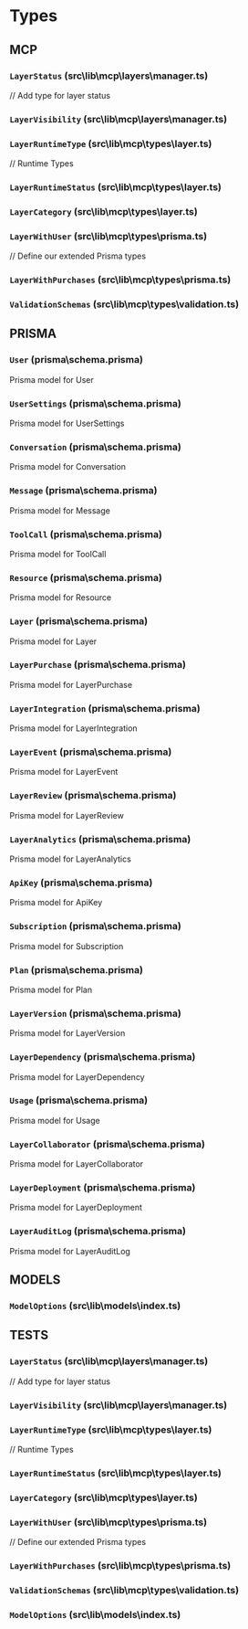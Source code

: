 # Types


## MCP

### `LayerStatus` (src\lib\mcp\layers\manager.ts)
// Add type for layer status

### `LayerVisibility` (src\lib\mcp\layers\manager.ts)


### `LayerRuntimeType` (src\lib\mcp\types\layer.ts)
// Runtime Types

### `LayerRuntimeStatus` (src\lib\mcp\types\layer.ts)


### `LayerCategory` (src\lib\mcp\types\layer.ts)


### `LayerWithUser` (src\lib\mcp\types\prisma.ts)
// Define our extended Prisma types

### `LayerWithPurchases` (src\lib\mcp\types\prisma.ts)


### `ValidationSchemas` (src\lib\mcp\types\validation.ts)



## PRISMA

### `User` (prisma\schema.prisma)
Prisma model for User

### `UserSettings` (prisma\schema.prisma)
Prisma model for UserSettings

### `Conversation` (prisma\schema.prisma)
Prisma model for Conversation

### `Message` (prisma\schema.prisma)
Prisma model for Message

### `ToolCall` (prisma\schema.prisma)
Prisma model for ToolCall

### `Resource` (prisma\schema.prisma)
Prisma model for Resource

### `Layer` (prisma\schema.prisma)
Prisma model for Layer

### `LayerPurchase` (prisma\schema.prisma)
Prisma model for LayerPurchase

### `LayerIntegration` (prisma\schema.prisma)
Prisma model for LayerIntegration

### `LayerEvent` (prisma\schema.prisma)
Prisma model for LayerEvent

### `LayerReview` (prisma\schema.prisma)
Prisma model for LayerReview

### `LayerAnalytics` (prisma\schema.prisma)
Prisma model for LayerAnalytics

### `ApiKey` (prisma\schema.prisma)
Prisma model for ApiKey

### `Subscription` (prisma\schema.prisma)
Prisma model for Subscription

### `Plan` (prisma\schema.prisma)
Prisma model for Plan

### `LayerVersion` (prisma\schema.prisma)
Prisma model for LayerVersion

### `LayerDependency` (prisma\schema.prisma)
Prisma model for LayerDependency

### `Usage` (prisma\schema.prisma)
Prisma model for Usage

### `LayerCollaborator` (prisma\schema.prisma)
Prisma model for LayerCollaborator

### `LayerDeployment` (prisma\schema.prisma)
Prisma model for LayerDeployment

### `LayerAuditLog` (prisma\schema.prisma)
Prisma model for LayerAuditLog


## MODELS

### `ModelOptions` (src\lib\models\index.ts)



## TESTS

### `LayerStatus` (src\lib\mcp\layers\manager.ts)
// Add type for layer status

### `LayerVisibility` (src\lib\mcp\layers\manager.ts)


### `LayerRuntimeType` (src\lib\mcp\types\layer.ts)
// Runtime Types

### `LayerRuntimeStatus` (src\lib\mcp\types\layer.ts)


### `LayerCategory` (src\lib\mcp\types\layer.ts)


### `LayerWithUser` (src\lib\mcp\types\prisma.ts)
// Define our extended Prisma types

### `LayerWithPurchases` (src\lib\mcp\types\prisma.ts)


### `ValidationSchemas` (src\lib\mcp\types\validation.ts)


### `ModelOptions` (src\lib\models\index.ts)
